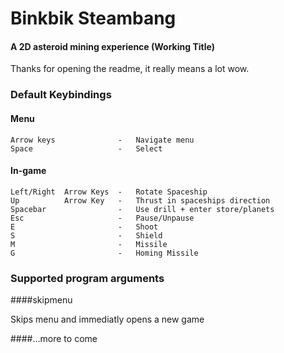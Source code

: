# Binkbik Steambang
#### A 2D asteroid mining experience (Working Title)

Thanks for opening the readme, it really means a lot wow.

### Default Keybindings
#### Menu
```
Arrow keys              -   Navigate menu
Space                   -   Select
```

#### In-game
```
Left/Right  Arrow Keys  -   Rotate Spaceship
Up          Arrow Key   -   Thrust in spaceships direction
Spacebar                -   Use drill + enter store/planets   
Esc                     -   Pause/Unpause
E                       -   Shoot
S                       -   Shield
M                       -   Missile
G                       -   Homing Missile
```

### Supported program arguments

####skipmenu

Skips menu and immediatly opens a new game

####...more to come